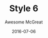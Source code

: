 ---
layout: post
author: Awesome McGreat
title: Style 6
date: 2016-07-06
tagline: Sed nisl arcu euismod sit amet nisi lorem etiam dolor veroeros et feugiat.
image: images/pic06.jpg
# Image position options: center center, top center, 25% 25%
imagePosition: 25% 25%
---
